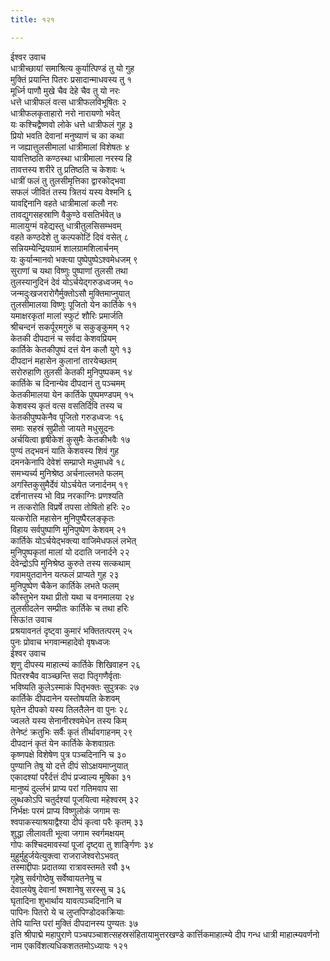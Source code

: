 ```yaml
---
title: १२१

---
```

ईश्वर उवाच  
धात्रीच्छायां समाश्रित्य कुर्यात्पिण्डं तु यो गुह  
मुक्तिं प्रयान्ति पितरः प्रसादान्माधवस्य तु १  
मूर्ध्नि पाणौ मुखे चैव देहे चैव तु यो नरः  
धत्ते धात्रीफलं वत्स धात्रीफलविभूषितः २  
धात्रीफलकृताहारो नरो नारायणो भवेत्  
यः कश्चिद्वैष्णवो लोके धत्ते धात्रीफलं गुह ३  
प्रियो भवति देवानां मनुष्याणं च का कथा  
न जह्यात्तुलसीमालां धात्रीमालां विशेषतः ४  
यावत्तिष्ठति कण्ठस्था धात्रीमाला नरस्य हि  
तावत्तस्य शरीरे तु प्रतिष्ठति च केशवः ५  
धात्रीं फलं तु तुलसीमृत्तिका द्वारकोद्भवा  
सफलं जीवितं तस्य त्रितयं यस्य वेश्मनि ६  
यावद्दिनानि वहते धात्रीमालां कलौ नरः  
तावद्युगसहस्राणि वैकुण्ठे वसतिर्भवेत् ७  
मालायुग्मं वहेद्यस्तु धात्रीतुलसिसम्भवम्  
वहते कण्ठदेशे तु कल्पकोटिं दिवं वसेत् ८  
सन्नियम्येन्द्रियग्रामं शालग्रामशिलार्चनम्  
यः कुर्यान्मानवो भक्त्या पुष्पेपुष्पेऽश्वमेधजम् ९  
सुराणां च यथा विष्णुः पुष्पाणां तुलसी तथा  
तुलस्यानुदिनं देवं योऽर्चयेद्गरुडध्वजम् १०  
जन्मदुःखजरारोगैर्मुक्तोऽसौ मुक्तिमाप्नुयात्  
तुलसीमालया विष्णुः पूजितो येन कार्तिके ११  
यमाक्षरकृतां मालां स्फुटं शौरिः प्रमार्जति  
श्रीचन्दनं सकर्पूरमगुरुं च सकुङ्कुमम् १२  
केतकी दीपदानं च सर्वदा केशवप्रियम्  
कार्तिके केतकीपुष्पं दत्तं येन कलौ युगे १३  
दीपदानं महासेन कुलानां तारयेच्छतम्  
सरोरुहाणि तुलसी केतकी मुनिपुष्पकम् १४  
कार्तिके च दिनान्येव दीपदानं तु पञ्चमम्  
केतकीमालया येन कार्तिके पुष्पमण्डपम् १५  
केशवस्य कृतं वत्स वसतिर्दिवि तस्य च  
केतकीपुष्पकेनैव पूजितो गरुडध्वजः १६  
समाः सहस्रं सुप्रीतो जायते मधुसूदनः  
अर्चयित्वा हृषीकेशं कुसुमैः केतकीभवैः १७  
पुण्यं तद्भवनं याति केशवस्य शिवं गुह  
दमनकेनापि देवेशं सम्प्राप्ते मधुमाधवे १८  
समभ्यर्च्य मुनिश्रेष्ठ अर्चनाल्लभते फलम्  
अगस्तिकुसुमैर्देवं योऽर्चयेत जनार्दनम् १९  
दर्शनात्तस्य भो विप्र नरकाग्निः प्रणश्यति  
न तत्करोति विप्रर्षे तपसा तोषितो हरिः २०  
यत्करोति महासेन मुनिपुष्पैरलङ्कृतः  
विहाय सर्वपुष्पाणि मुनिपुष्पेण केशवम् २१  
कार्तिके योऽर्चयेद्भक्त्या वाजिमेधफलं लभेत्  
मुनिपुष्पकृतां मालां यो ददाति जनार्दने २२  
देवेन्द्रोऽपि मुनिश्रेष्ठ कुरुते तस्य सत्कथाम्  
गवामयुतदानेन यत्फलं प्राप्यते गुह २३  
मुनिपुष्पेण चैकेन कार्तिके लभते फलम्  
कौस्तुभेन यथा प्रीतो यथा च वनमालया २४  
तुलसीदलेन सम्प्रीतः कार्तिके च तथा हरिः  
सिऊ!त उवाच  
प्रश्रयावनतं दृष्ट्वा कुमारं भक्तितत्परम् २५  
पुनः प्रोवाच भगवान्महादेवो वृषध्वजः  
ईश्वर उवाच  
शृणु दीपस्य माहात्म्यं कार्तिके शिखिवाहन २६  
पितरश्चैव वाञ्च्छन्ति सदा पितृगणैर्वृताः  
भविष्यति कुलेऽस्माकं पितृभक्तः सुपुत्रकः २७  
कार्तिके दीपदानेन यस्तोषयति केशवम्  
घृतेन दीपको यस्य तिलतैलेन वा पुनः २८  
ज्वलते यस्य सेनानीरश्वमेधेन तस्य किम्  
तेनेष्टं क्रतुभिः सर्वैः कृतं तीर्थावगाहनम् २९  
दीपदानं कृतं येन कार्तिके केशवाग्रतः  
कृष्णपक्षे विशेषेण पुत्र पञ्चदिनानि च ३०  
पुण्यानि तेषु यो दत्ते दीपं सोऽक्षयमाप्नुयात्  
एकादश्यां परैर्दत्तं दीपं प्रज्वाल्य मूषिका ३१  
मानुष्यं दुर्ल्लभं प्राप्य परां गतिमवाप सा  
लुब्धकोऽपि चतुर्दश्यां पूजयित्वा महेश्वरम् ३२  
निर्भक्षः परमं प्राप्य विष्णुलोकं जगाम सः  
श्वपाकस्याश्रयाद्वैश्या दीपं कृत्वा परैः कृतम् ३३  
शुद्धा लीलावती भूत्वा जगाम स्वर्गमक्षयम्  
गोपः कश्चिदमावस्यां पूजां दृष्ट्वा तु शार्ङ्गिणः ३४  
मुहुर्मुहुर्जयेत्युक्त्वा राजराजेश्वरोऽभवत्  
तस्माद्दीपाः प्रदातव्या रात्रावस्तमते रवौ ३५  
गृहेषु सर्वगोष्ठेषु सर्वेष्वायतनेषु च  
देवालयेषु देवानां श्मशानेषु सरस्सु च ३६  
घृतादिना शुभार्थाय यावत्पञ्चदिनानि च  
पापिनः पितरो ये च लुप्तपिण्डोदकक्रियाः  
तेपि यान्ति परां मुक्तिं दीपदानस्य पुण्यतः ३७  
इति श्रीपाद्मे महापुराणे पञ्चपञ्चाशत्सहस्रसंहितायामुत्तरखण्डे कार्त्तिकमाहात्म्ये दीप गन्ध धात्री माहात्म्यवर्णनो नाम एकविंशत्यधिकशततमोऽध्यायः १२१
